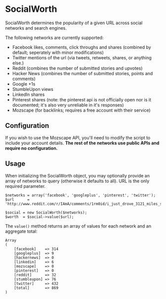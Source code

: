 # SocialWorth

SocialWorth determines the popularity of a given URL across social networks and search engines.

The following networks are currently supported:

* Facebook likes, comments, click throughs and shares (combined by default; seperately with minor modifications)
* Twitter mentions of the url (via tweets, retweets, shares, or anything else.)  
* Reddit (combines the number of submitted stories and upvotes)
* Hacker News (combines the number of submitted stories, points and comments)
* Google +1s
* StumbleUpon views
* LinkedIn shares
* Pinterest shares (note: the pinterest api is not officially open nor is it documented; it's also very unreliable in it's responses)
* Mozscape (for backlinks; requires a free account with their service)

## Configuration

If you wish to use the Mozscape API, you'll need to modify the script to include your account details. __The rest of the networks use public APIs and require no configuration.__

## Usage
When initializing the SocialWorth object, you may optionally provide an array of networks to query (otherwise it defaults to all). URL is the only required parameter. 


```
$networks = array('facebook', 'googleplus', 'pinterest', 'twitter');
$url      = 'http://www.reddit.com/r/IAmA/comments/1rm0id/i_just_drove_3121_miles_solo_from_mexico_to/';

$social = new SocialWorth($networks);
$worth  = $social->value($url);
```

The `value()` method returns an array of values for each network and an aggregate total:

```
Array
(
    [facebook]    => 314
    [googleplus]  => 9
    [hackernews]  => 0
    [linkedin]    => 6
    [mozscape]    => 0
    [pinterest]   => 0
    [reddit]      => 32
    [stumbleupon] => 76
    [twitter]     => 432
    [total]       => 869
)

```
